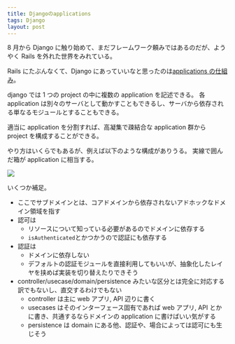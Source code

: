 ```yaml
---
title: Djangoのapplications
tags: Django
layout: post
---
```


8 月から Django に触り始めて、まだフレームワーク頼みではあるのだが、ようやく Rails を外れた世界をみれている。

Rails にたぶんなくて、Django にあっていいなと思ったのは[applications の仕組み](https://docs.djangoproject.com/en/3.2/ref/applications)。

django では 1 つの project の中に複数の application を記述できる。
各 application は別々のサーバとして動かすこともできるし、サーバから依存される単なるモジュールとすることもできる。

適当に application を分割すれば、高凝集で疎結合な application 群から project を構成することができる。

やり方はいくらでもあるが、例えば以下のような構成がありうる。
実線で囲んだ箱が application に相当する。

![](https://docs.google.com/drawings/d/e/2PACX-1vTzyKIoBJ0LFusyDu_gk60ASiLGgEwLa4o6J2Jl0Fjjr5PsdJPKTM4YkzmjJ_UlXk1a9KjwKY_ZqKaU/pub?w=387&h=526)

いくつか補足。

- ここでサブドメインとは、コアドメインから依存されないアドホックなドメイン領域を指す
- 認可は
  - リソースについて知っている必要があるのでドメインに依存する
  - `isAuthenticated`とかつかうので認証にも依存する
- 認証は
  - ドメインに依存しない
  - デフォルトの認証モジュールを直接利用してもいいが、抽象化したレイヤを挟めば実装を切り替えたりできそう
- controller/usecase/domain/persistence みたいな区分とは完全に対応する訳でもないし、直交するわけでもない
  - controller は主に web アプリ, API 辺りに書く
  - usecases はそのインターフェース固有であれば web アプリ, API とかに書き、共通するならドメインの application に書けばいい気がする
  - persistence は domain にある他、認証や、場合によっては認可にも生じそう
